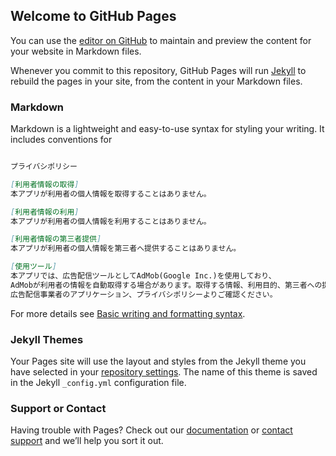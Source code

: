 ## Welcome to GitHub Pages

You can use the [editor on GitHub](https://github.com/ogoshielfee/PrivacyPolicy/edit/gh-pages/index.md) to maintain and preview the content for your website in Markdown files.

Whenever you commit to this repository, GitHub Pages will run [Jekyll](https://jekyllrb.com/) to rebuild the pages in your site, from the content in your Markdown files.

### Markdown

Markdown is a lightweight and easy-to-use syntax for styling your writing. It includes conventions for

```markdown

プライバシポリシー

[利用者情報の取得]
本アプリが利用者の個人情報を取得することはありません。

[利用者情報の利用]
本アプリが利用者の個人情報を利用することはありません。

[利用者情報の第三者提供]
本アプリが利用者の個人情報を第三者へ提供することはありません。

[使用ツール]
本アプリでは、広告配信ツールとしてAdMob(Google Inc.)を使用しており、
AdMobが利用者の情報を自動取得する場合があります。取得する情報、利用目的、第三者への提供等につきましては、
広告配信事業者のアプリケーション、プライバシポリシーよりご確認ください。

```

For more details see [Basic writing and formatting syntax](https://docs.github.com/en/github/writing-on-github/getting-started-with-writing-and-formatting-on-github/basic-writing-and-formatting-syntax).

### Jekyll Themes

Your Pages site will use the layout and styles from the Jekyll theme you have selected in your [repository settings](https://github.com/ogoshielfee/PrivacyPolicy/settings/pages). The name of this theme is saved in the Jekyll `_config.yml` configuration file.

### Support or Contact

Having trouble with Pages? Check out our [documentation](https://docs.github.com/categories/github-pages-basics/) or [contact support](https://support.github.com/contact) and we’ll help you sort it out.
